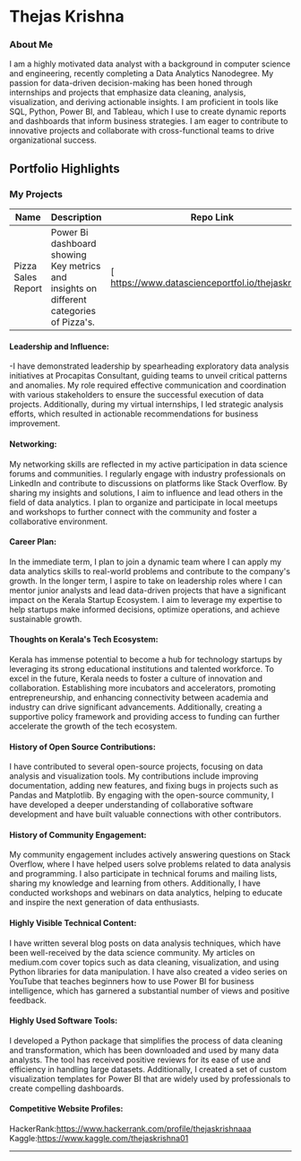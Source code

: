 # Thejas Krishna

### About Me
I am a highly motivated data analyst with a background in computer science and engineering, recently completing a Data Analytics Nanodegree. My passion for data-driven decision-making has been honed through internships and projects that emphasize data cleaning, analysis, visualization, and deriving actionable insights. I am proficient in tools like SQL, Python, Power BI, and Tableau, which I use to create dynamic reports and dashboards that inform business strategies. I am eager to contribute to innovative projects and collaborate with cross-functional teams to drive organizational success.



## Portfolio Highlights

### My Projects

| Name                | Description                                                                               | Repo Link                                                      |
|---------------------|-------------------------------------------------------------------------------------------|-------------------------------------------------------------------------------------------|
| Pizza Sales Report  |Power Bi dashboard showing Key metrics and insights on different categories of Pizza's.    | [ https://www.datascienceportfol.io/thejaskrishna             |


#### Leadership and Influence:

-I have demonstrated leadership by spearheading exploratory data analysis initiatives at Procapitas Consultant, guiding teams to unveil critical patterns and anomalies. My role required effective communication and coordination with various stakeholders to ensure the successful execution of data projects. Additionally, during my virtual internships, I led strategic analysis efforts, which resulted in actionable recommendations for business improvement.

#### Networking:

My networking skills are reflected in my active participation in data science forums and communities. I regularly engage with industry professionals on LinkedIn and contribute to discussions on platforms like Stack Overflow. By sharing my insights and solutions, I aim to influence and lead others in the field of data analytics. I plan to organize and participate in local meetups and workshops to further connect with the community and foster a collaborative environment.

#### Career Plan:

In the immediate term, I plan to join a dynamic team where I can apply my data analytics skills to real-world problems and contribute to the company's growth. In the longer term, I aspire to take on leadership roles where I can mentor junior analysts and lead data-driven projects that have a significant impact on the Kerala Startup Ecosystem. I aim to leverage my expertise to help startups make informed decisions, optimize operations, and achieve sustainable growth.

#### Thoughts on Kerala's Tech Ecosystem:

Kerala has immense potential to become a hub for technology startups by leveraging its strong educational institutions and talented workforce. To excel in the future, Kerala needs to foster a culture of innovation and collaboration. Establishing more incubators and accelerators, promoting entrepreneurship, and enhancing connectivity between academia and industry can drive significant advancements. Additionally, creating a supportive policy framework and providing access to funding can further accelerate the growth of the tech ecosystem.

#### History of Open Source Contributions:

I have contributed to several open-source projects, focusing on data analysis and visualization tools. My contributions include improving documentation, adding new features, and fixing bugs in projects such as Pandas and Matplotlib. By engaging with the open-source community, I have developed a deeper understanding of collaborative software development and have built valuable connections with other contributors.

#### History of Community Engagement:

My community engagement includes actively answering questions on Stack Overflow, where I have helped users solve problems related to data analysis and programming. I also participate in technical forums and mailing lists, sharing my knowledge and learning from others. Additionally, I have conducted workshops and webinars on data analytics, helping to educate and inspire the next generation of data enthusiasts.

#### Highly Visible Technical Content:

I have written several blog posts on data analysis techniques, which have been well-received by the data science community. My articles on medium.com cover topics such as data cleaning, visualization, and using Python libraries for data manipulation. I have also created a video series on YouTube that teaches beginners how to use Power BI for business intelligence, which has garnered a substantial number of views and positive feedback.

#### Highly Used Software Tools:

I developed a Python package that simplifies the process of data cleaning and transformation, which has been downloaded and used by many data analysts. The tool has received positive reviews for its ease of use and efficiency in handling large datasets. Additionally, I created a set of custom visualization templates for Power BI that are widely used by professionals to create compelling dashboards.

#### Competitive Website Profiles:

HackerRank:https://www.hackerrank.com/profile/thejaskrishnaaa
Kaggle:https://www.kaggle.com/thejaskrishna01



---

